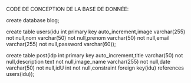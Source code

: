 CODE DE CONCEPTION DE LA BASE DE DONNÉE:

create database blog;

create table users(idu int primary key auto_increment,image varchar(255) not null,nom varchar(50) not null,prenom varchar(50) not null,email varchar(255) not null,password varchar(60));

 create table post(idp int primary key auto_increment,title varchar(50) not null,description text not null,image_name varchar(255) not null,date
varchar(50) not null,idU int not null,constraint foreign key(idu) references users(idu));
